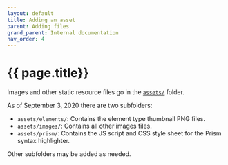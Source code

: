 ```yaml
---
layout: default
title: Adding an asset
parent: Adding files
grand_parent: Internal documentation
nav_order: 4
---
```


# {{ page.title}}

Images and other static resource files go in the [`assets/`]({{site.baseurl}}/internal/directory-structure/assets) folder. 

As of September 3, 2020 there are two subfolders:

+ `assets/elements/`: Contains the element type thumbnail PNG files.
+ `assets/images/`: Contains all other images files.
+ `assets/prism/`: Contains the JS script and CSS style sheet for the Prism syntax highlighter.

Other subfolders may be added as needed.